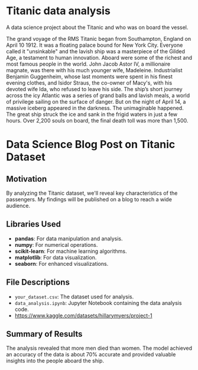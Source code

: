 # Titanic data analysis 
A data science project about the Titanic and who was on board the vessel.

The grand voyage of the RMS Titanic began from Southampton, England on April 10 1912. It was a floating palace bound for New York City. Everyone called it "unsinkable" and the lavish ship was a masterpiece of the Gilded Age, a testament to human innovation.  Aboard were some of the richest and most famous people in the world. John Jacob Astor IV, a millionaire magnate, was there with his much younger wife, Madeleine. Industrialist Benjamin Guggenheim, whose last moments were spent in his finest evening clothes, and Isidor Straus, the co-owner of Macy's, with his devoted wife Ida, who refused to leave his side. The ship’s short journey across the icy Atlantic was a series of grand balls and lavish meals, a world of privilege sailing on the surface of danger. But on the night of April 14, a massive iceberg appeared in the darkness. The unimaginable happened. The great ship struck the ice and sank in the frigid waters in just a few hours. Over 2,200 souls on board, the final death toll was more than 1,500.

# Data Science Blog Post on Titanic Dataset

## Motivation
By analyzing the Titanic dataset, we'll reveal key characteristics of the passengers. My findings will be published on a blog to reach a wide audience.
## Libraries Used
- **pandas**: For data manipulation and analysis.
- **numpy**: For numerical operations.
- **scikit-learn**: For machine learning algorithms.
- **matplotlib**: For data visualization.
- **seaborn**: For enhanced visualizations.
  


## File Descriptions
- `your_dataset.csv`: The dataset used for analysis.
- `data_analysis.ipynb`: Jupyter Notebook containing the data analysis code.
- https://www.kaggle.com/datasets/hillarymyers/project-1

## Summary of Results
The analysis revealed that more men died than women. The model achieved an accuracy of the data is about 70% accurate and provided valuable insights into the people aboard the ship.




